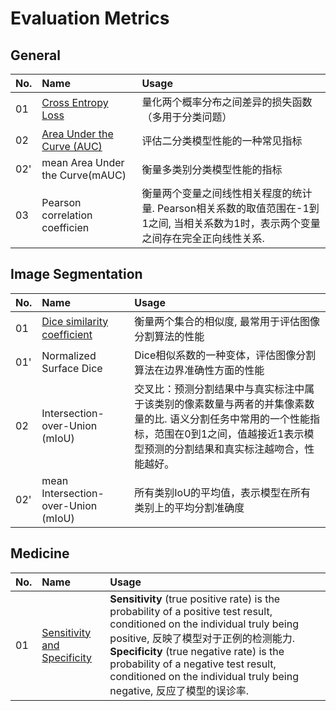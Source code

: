 # Evaluation Metrics

## General
**No.**|**Name**|**Usage**
:- |:- |:-
01 | [Cross Entropy Loss](https://zhuanlan.zhihu.com/p/54066141) | 量化两个概率分布之间差异的损失函数（多用于分类问题）
02 | [Area Under the Curve (AUC)](https://developers.google.com/machine-learning/crash-course/classification/roc-and-auc) |评估二分类模型性能的一种常见指标
02'| mean Area Under the Curve(mAUC) |衡量多类别分类模型性能的指标
03 | Pearson correlation coefficien | 衡量两个变量之间线性相关程度的统计量. Pearson相关系数的取值范围在-1到1之间, 当相关系数为1时，表示两个变量之间存在完全正向线性关系.

## Image Segmentation
**No.**|**Name**|**Usage**
:- |:- |:-
01|[Dice similarity coefﬁcient](https://en.wikipedia.org/wiki/S%C3%B8rensen%E2%80%93Dice_coefficient)|衡量两个集合的相似度, 最常用于评估图像分割算法的性能
01'|Normalized Surface Dice|Dice相似系数的一种变体，评估图像分割算法在边界准确性方面的性能
02 |Intersection-over-Union (mIoU) |交叉比：预测分割结果中与真实标注中属于该类别的像素数量与两者的并集像素数量的比. 语义分割任务中常用的一个性能指标，范围在0到1之间，值越接近1表示模型预测的分割结果和真实标注越吻合，性能越好。
02' | mean Intersection-over-Union (mIoU) |所有类别IoU的平均值，表示模型在所有类别上的平均分割准确度

## Medicine
**No.**|**Name**|**Usage**
:- |:- |:-
01 |[Sensitivity and Specificity](https://en.wikipedia.org/wiki/Sensitivity_and_specificity)|**Sensitivity** (true positive rate) is the probability of a positive test result, conditioned on the individual truly being positive, 反映了模型对于正例的检测能力. **Specificity** (true negative rate) is the probability of a negative test result, conditioned on the individual truly being negative, 反应了模型的误诊率.